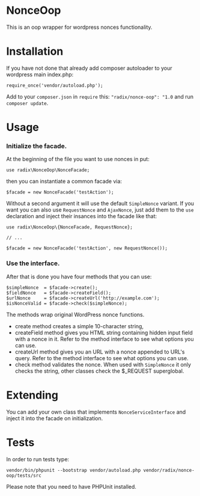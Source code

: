 # NonceOop
This is an oop wrapper for wordpress nonces functionality.

# Installation
If you have not done that already add composer autoloader to your wordpress main index.php:
```
require_once('vendor/autoload.php');
```

Add to your `composer.json` in `require` this: `"radix/nonce-oop": "1.0` and run `composer update`.

# Usage
### Initialize the facade.
At the beginning of the file you want to use nonces in put:
```
use radix\NonceOop\NonceFacade;
```
then you can instantiate a common facade via:
```
$facade = new NonceFacade('testAction');
```
Without a second argument it will use the default `SimpleNonce` variant. If you want you can also use `RequestNonce` and `AjaxNonce`, just add them to the `use` declaration and inject their insances into the facade like that:

```
use radix\NonceOop\{NonceFacade, RequestNonce};

// ...

$facade = new NonceFacade('testAction', new RequestNonce());
```
### Use the interface.
After that is done you have four methods that you can use:

```
$simpleNonce  = $facade->create();
$fieldNonce   = $facade->createField();
$urlNonce     = $facade->createUrl('http://example.com');
$isNonceValid = $facade->check($simpleNonce);
```

The methods wrap original WordPress nonce functions.
* create method creates a simple 10-character string,
* createField method gives you HTML string containing hidden input field with a nonce in it. Refer to the method interface to see what options you can use.
* createUrl method gives you an URL with a nonce appended to URL's query. Refer to the method interface to see what options you can use.
* check method validates the nonce. When used with `SimpleNonce` it only checks the string, other classes check the $_REQUEST superglobal.

# Extending
You can add your own class that implements `NonceServiceInterface` and inject it into the facade on initialization.

# Tests
In order to run tests type:

```
vendor/bin/phpunit --bootstrap vendor/autoload.php vendor/radix/nonce-oop/tests/src
```

Please note that you need to have PHPUnit installed.
